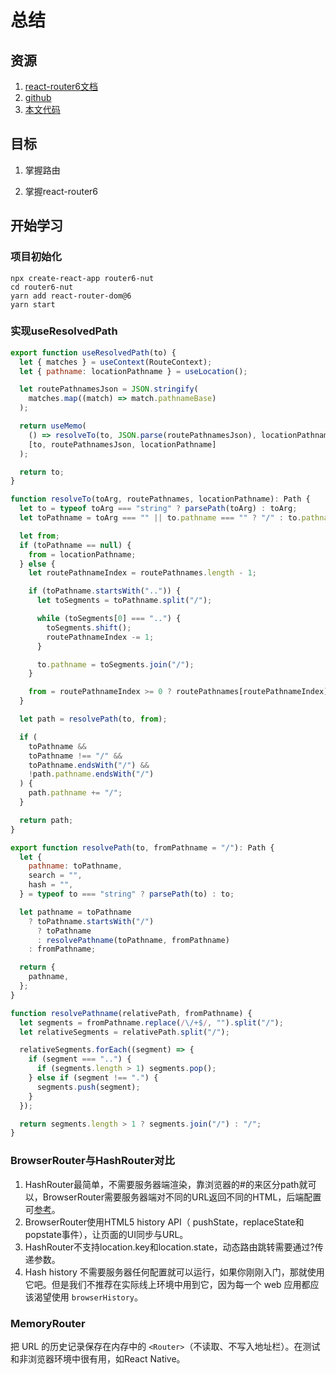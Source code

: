 # 总结



## 资源

1. [react-router6文档](https://reactrouter.com/docs/en/v6)
2. [github](https://github.com/remix-run/react-router)
2. [本文代码](https://github.com/bubucuo/router6-nut)



## 目标

1. 掌握路由

2. 掌握react-router6

   

## 开始学习

### 项目初始化

```
npx create-react-app router6-nut
cd router6-nut
yarn add react-router-dom@6
yarn start
```



### 实现useResolvedPath

```js
export function useResolvedPath(to) {
  let { matches } = useContext(RouteContext);
  let { pathname: locationPathname } = useLocation();

  let routePathnamesJson = JSON.stringify(
    matches.map((match) => match.pathnameBase)
  );

  return useMemo(
    () => resolveTo(to, JSON.parse(routePathnamesJson), locationPathname),
    [to, routePathnamesJson, locationPathname]
  );

  return to;
}

function resolveTo(toArg, routePathnames, locationPathname): Path {
  let to = typeof toArg === "string" ? parsePath(toArg) : toArg;
  let toPathname = toArg === "" || to.pathname === "" ? "/" : to.pathname;

  let from;
  if (toPathname == null) {
    from = locationPathname;
  } else {
    let routePathnameIndex = routePathnames.length - 1;

    if (toPathname.startsWith("..")) {
      let toSegments = toPathname.split("/");

      while (toSegments[0] === "..") {
        toSegments.shift();
        routePathnameIndex -= 1;
      }

      to.pathname = toSegments.join("/");
    }

    from = routePathnameIndex >= 0 ? routePathnames[routePathnameIndex] : "/";
  }

  let path = resolvePath(to, from);

  if (
    toPathname &&
    toPathname !== "/" &&
    toPathname.endsWith("/") &&
    !path.pathname.endsWith("/")
  ) {
    path.pathname += "/";
  }

  return path;
}

export function resolvePath(to, fromPathname = "/"): Path {
  let {
    pathname: toPathname,
    search = "",
    hash = "",
  } = typeof to === "string" ? parsePath(to) : to;

  let pathname = toPathname
    ? toPathname.startsWith("/")
      ? toPathname
      : resolvePathname(toPathname, fromPathname)
    : fromPathname;

  return {
    pathname,
  };
}

function resolvePathname(relativePath, fromPathname) {
  let segments = fromPathname.replace(/\/+$/, "").split("/");
  let relativeSegments = relativePath.split("/");

  relativeSegments.forEach((segment) => {
    if (segment === "..") {
      if (segments.length > 1) segments.pop();
    } else if (segment !== ".") {
      segments.push(segment);
    }
  });

  return segments.length > 1 ? segments.join("/") : "/";
}
```



### BrowserRouter与HashRouter对比

1. HashRouter最简单，不需要服务器端渲染，靠浏览器的#的来区分path就可以，BrowserRouter需要服务器端对不同的URL返回不同的HTML，后端配置可[参考](https://react-guide.github.io/react-router-cn/docs/guides/basics/Histories.html)。
2. BrowserRouter使用HTML5 history API（ pushState，replaceState和popstate事件），让页面的UI同步与URL。
3. HashRouter不支持location.key和location.state，动态路由跳转需要通过?传递参数。
4. Hash history 不需要服务器任何配置就可以运行，如果你刚刚入门，那就使用它吧。但是我们不推荐在实际线上环境中用到它，因为每一个 web 应用都应该渴望使用 `browserHistory`。



### MemoryRouter

把 URL 的历史记录保存在内存中的 `<Router>`（不读取、不写入地址栏）。在测试和非浏览器环境中很有用，如React Native。

